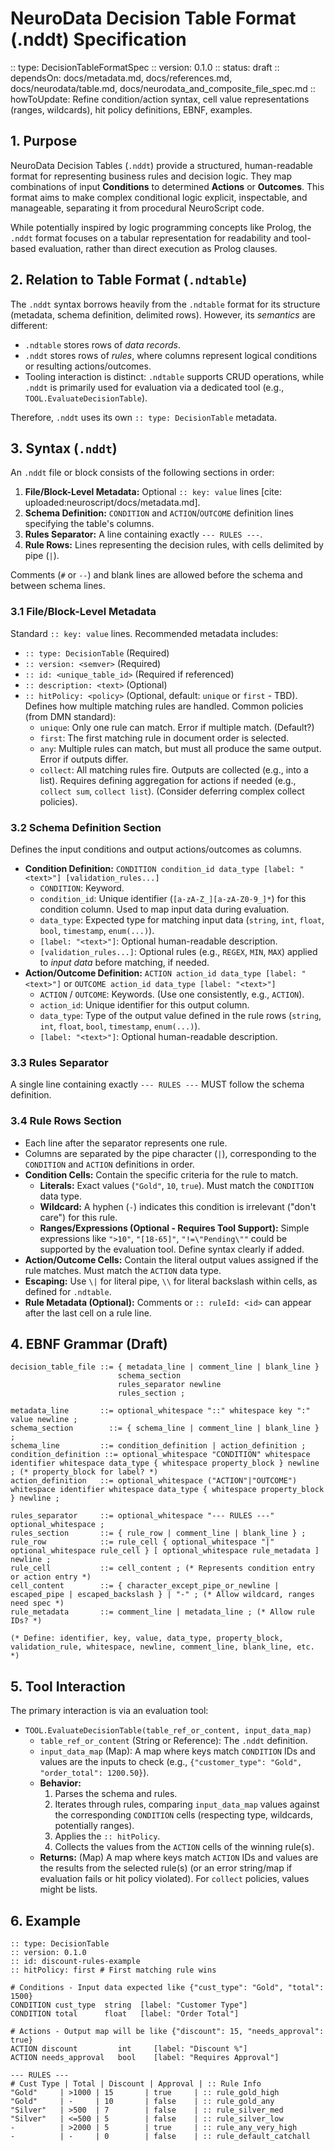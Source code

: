 # NeuroData Decision Table Format (.nddt) Specification

:: type: DecisionTableFormatSpec
:: version: 0.1.0
:: status: draft
:: dependsOn: docs/metadata.md, docs/references.md, docs/neurodata/table.md, docs/neurodata_and_composite_file_spec.md
:: howToUpdate: Refine condition/action syntax, cell value representations (ranges, wildcards), hit policy definitions, EBNF, examples.

## 1. Purpose

NeuroData Decision Tables (`.nddt`) provide a structured, human-readable format for representing business rules and decision logic. They map combinations of input **Conditions** to determined **Actions** or **Outcomes**. This format aims to make complex conditional logic explicit, inspectable, and manageable, separating it from procedural NeuroScript code.

While potentially inspired by logic programming concepts like Prolog, the `.nddt` format focuses on a tabular representation for readability and tool-based evaluation, rather than direct execution as Prolog clauses.

## 2. Relation to Table Format (`.ndtable`)

The `.nddt` syntax borrows heavily from the `.ndtable` format for its structure (metadata, schema definition, delimited rows). However, its *semantics* are different:
* `.ndtable` stores rows of *data records*.
* `.nddt` stores rows of *rules*, where columns represent logical conditions or resulting actions/outcomes.
* Tooling interaction is distinct: `.ndtable` supports CRUD operations, while `.nddt` is primarily used for evaluation via a dedicated tool (e.g., `TOOL.EvaluateDecisionTable`).

Therefore, `.nddt` uses its own `:: type: DecisionTable` metadata.

## 3. Syntax (`.nddt`)

An `.nddt` file or block consists of the following sections in order:
1.  **File/Block-Level Metadata:** Optional `:: key: value` lines [cite: uploaded:neuroscript/docs/metadata.md].
2.  **Schema Definition:** `CONDITION` and `ACTION`/`OUTCOME` definition lines specifying the table's columns.
3.  **Rules Separator:** A line containing exactly `--- RULES ---`.
4.  **Rule Rows:** Lines representing the decision rules, with cells delimited by pipe (`|`).

Comments (`#` or `--`) and blank lines are allowed before the schema and between schema lines.

### 3.1 File/Block-Level Metadata

Standard `:: key: value` lines. Recommended metadata includes:
* `:: type: DecisionTable` (Required)
* `:: version: <semver>` (Required)
* `:: id: <unique_table_id>` (Required if referenced)
* `:: description: <text>` (Optional)
* `:: hitPolicy: <policy>` (Optional, default: `unique` or `first` - TBD). Defines how multiple matching rules are handled. Common policies (from DMN standard):
    * `unique`: Only one rule can match. Error if multiple match. (Default?)
    * `first`: The first matching rule in document order is selected.
    * `any`: Multiple rules can match, but must all produce the same output. Error if outputs differ.
    * `collect`: All matching rules fire. Outputs are collected (e.g., into a list). Requires defining aggregation for actions if needed (e.g., `collect sum`, `collect list`). (Consider deferring complex collect policies).

### 3.2 Schema Definition Section

Defines the input conditions and output actions/outcomes as columns.
* **Condition Definition:** `CONDITION condition_id data_type [label: "<text>"] [validation_rules...]`
    * `CONDITION`: Keyword.
    * `condition_id`: Unique identifier (`[a-zA-Z_][a-zA-Z0-9_]*`) for this condition column. Used to map input data during evaluation.
    * `data_type`: Expected type for matching input data (`string`, `int`, `float`, `bool`, `timestamp`, `enum(...)`).
    * `[label: "<text>"]`: Optional human-readable description.
    * `[validation_rules...]`: Optional rules (e.g., `REGEX`, `MIN`, `MAX`) applied to *input data* before matching, if needed.
* **Action/Outcome Definition:** `ACTION action_id data_type [label: "<text>"]` or `OUTCOME action_id data_type [label: "<text>"]`
    * `ACTION` / `OUTCOME`: Keywords. (Use one consistently, e.g., `ACTION`).
    * `action_id`: Unique identifier for this output column.
    * `data_type`: Type of the output value defined in the rule rows (`string`, `int`, `float`, `bool`, `timestamp`, `enum(...)`).
    * `[label: "<text>"]`: Optional human-readable description.

### 3.3 Rules Separator

A single line containing exactly `--- RULES ---` MUST follow the schema definition.

### 3.4 Rule Rows Section

* Each line after the separator represents one rule.
* Columns are separated by the pipe character (`|`), corresponding to the `CONDITION` and `ACTION` definitions in order.
* **Condition Cells:** Contain the specific criteria for the rule to match.
    * **Literals:** Exact values (`"Gold"`, `10`, `true`). Must match the `CONDITION` data type.
    * **Wildcard:** A hyphen (`-`) indicates this condition is irrelevant ("don't care") for this rule.
    * **Ranges/Expressions (Optional - Requires Tool Support):** Simple expressions like `">10"`, `"[18-65]"`, `"!=\"Pending\""` could be supported by the evaluation tool. Define syntax clearly if added.
* **Action/Outcome Cells:** Contain the literal output values assigned if the rule matches. Must match the `ACTION` data type.
* **Escaping:** Use `\|` for literal pipe, `\\` for literal backslash within cells, as defined for `.ndtable`.
* **Rule Metadata (Optional):** Comments or `:: ruleId: <id>` can appear after the last cell on a rule line.

## 4. EBNF Grammar (Draft)

```ebnf
decision_table_file ::= { metadata_line | comment_line | blank_line }
                        schema_section
                        rules_separator newline
                        rules_section ;

metadata_line       ::= optional_whitespace "::" whitespace key ":" value newline ;
schema_section        ::= { schema_line | comment_line | blank_line } ;
schema_line         ::= condition_definition | action_definition ;
condition_definition ::= optional_whitespace "CONDITION" whitespace identifier whitespace data_type { whitespace property_block } newline ; (* property_block for label? *)
action_definition   ::= optional_whitespace ("ACTION"|"OUTCOME") whitespace identifier whitespace data_type { whitespace property_block } newline ;

rules_separator     ::= optional_whitespace "--- RULES ---" optional_whitespace ;
rules_section       ::= { rule_row | comment_line | blank_line } ;
rule_row            ::= rule_cell { optional_whitespace "|" optional_whitespace rule_cell } [ optional_whitespace rule_metadata ] newline ;
rule_cell           ::= cell_content ; (* Represents condition entry or action entry *)
cell_content        ::= { character_except_pipe_or_newline | escaped_pipe | escaped_backslash } | "-" ; (* Allow wildcard, ranges need spec *)
rule_metadata       ::= comment_line | metadata_line ; (* Allow rule IDs? *)

(* Define: identifier, key, value, data_type, property_block, validation_rule, whitespace, newline, comment_line, blank_line, etc. *)
```

## 5. Tool Interaction

The primary interaction is via an evaluation tool:
* `TOOL.EvaluateDecisionTable(table_ref_or_content, input_data_map)`
    * `table_ref_or_content` (String or Reference): The `.nddt` definition.
    * `input_data_map` (Map): A map where keys match `CONDITION` IDs and values are the inputs to check (e.g., `{"customer_type": "Gold", "order_total": 1200.50}`).
    * **Behavior:**
        1. Parses the schema and rules.
        2. Iterates through rules, comparing `input_data_map` values against the corresponding `CONDITION` cells (respecting type, wildcards, potentially ranges).
        3. Applies the `:: hitPolicy`.
        4. Collects the values from the `ACTION` cells of the winning rule(s).
    * **Returns:** (Map) A map where keys match `ACTION` IDs and values are the results from the selected rule(s) (or an error string/map if evaluation fails or hit policy violated). For `collect` policies, values might be lists.

## 6. Example

```nddt
:: type: DecisionTable
:: version: 0.1.0
:: id: discount-rules-example
:: hitPolicy: first # First matching rule wins

# Conditions - Input data expected like {"cust_type": "Gold", "total": 1500}
CONDITION cust_type  string  [label: "Customer Type"]
CONDITION total      float   [label: "Order Total"]

# Actions - Output map will be like {"discount": 15, "needs_approval": true}
ACTION discount         int     [label: "Discount %"]
ACTION needs_approval   bool    [label: "Requires Approval"]

--- RULES ---
# Cust Type | Total | Discount | Approval | :: Rule Info
"Gold"     | >1000 | 15       | true     | :: rule_gold_high
"Gold"     | -     | 10       | false    | :: rule_gold_any
"Silver"   | >500  | 7        | false    | :: rule_silver_med
"Silver"   | <=500 | 5        | false    | :: rule_silver_low
-          | >2000 | 5        | true     | :: rule_any_very_high
-          | -     | 0        | false    | :: rule_default_catchall
```